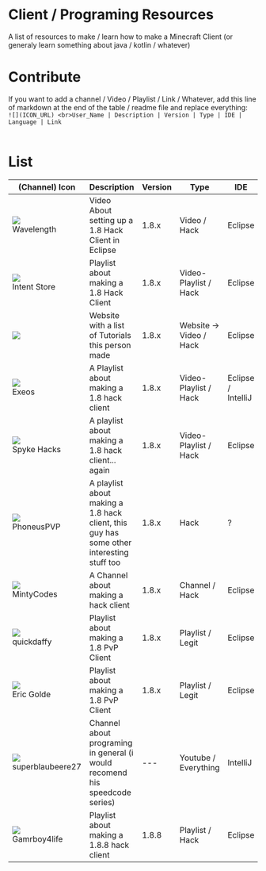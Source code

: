 # Client / Programing Resources
A list of resources to make / learn how to make a Minecraft Client (or generaly learn something about java / kotlin / whatever)


# Contribute
If you want to add a channel / Video / Playlist / Link / Whatever, add this line of markdown at the end of the table / readme file and replace everything:<br> `![](ICON_URL) <br>User_Name | Description | Version | Type | IDE | Language | Link`
<br><br>

# List
(Channel) Icon | Description | Version | Type | IDE     | Language | Link  
---------------|-------------|---------|------|---------|----------|--------
![](https://yt3.ggpht.com/ytc/AKedOLSmI173tX3mqD1G3xnvWXwzlXE8v5VNuSo37cF1=s48-c-k-c0x00ffffff-no-rj) <br>Wavelength | Video About setting up a 1.8 Hack Client in Eclipse  | 1.8.x   | Video / Hack | Eclipse | English | [Youtube](https://www.youtube.com/watch?v=LSKu_zhPKc8)
![](https://yt3.ggpht.com/ytc/AKedOLT-HCSLBGBF0ksHBb-B7-q-4pE8G1EpMZlacA5Pnw=s48-c-k-c0x00ffffff-no-rj) <br>Intent Store | Playlist about making a 1.8 Hack Client | 1.8.x | Video-Playlist / Hack | Eclipse | English | [Youtube / Playlist](https://www.youtube.com/watch?v=n33Ig58s9YQ&list=PLhgpmtS-kfPfoXwj-LlgavSXr3AoTnZ34)
![](https://www.javazoneyt.com/resources/FBASD.png) | Website with a list of Tutorials this person made | 1.8.x | Website -> Video / Hack | Eclipse | German | [Website / Youtube](https://www.javazoneyt.com/contact-us.php)
![](https://yt3.ggpht.com/RPJnVhWjHDKhKfmz6Q6aqzJCIjeso_kp_YfyT36Jh_X5uq2bH0UX0YDDTlJDD81rImi7AtiE=s88-c-k-c0x00ffffff-no-rj) <br>Exeos | A Playlist about making a 1.8 hack client | 1.8.x | Video-Playlist / Hack | Eclipse / IntelliJ | English | [Youtube / Playlist](https://www.youtube.com/watch?v=2mCopCAnr0M&list=PLIgYcIdtJA2rhKKlUFQg9-1d7E7wZekSW)
![](https://yt3.ggpht.com/ytc/AKedOLTiu0MNRj2Nem0nNVHOe487vykk3h7zJ39vWnvsvQ=s48-c-k-c0x00ffffff-no-rj) <br>Spyke Hacks | A playlist about making a 1.8 hack client... again | 1.8.x | Video-Playlist / Hack | Eclipse | English | [Youtube / Playlist](https://www.youtube.com/watch?v=Jcb4sRsuwG4&list=PL1zD73Ce7lQLERB83pbNSe0XcKjvGDZfB)
![](https://yt3.ggpht.com/ytc/AKedOLRYKe_wcKcQvoSIlvp2Ltk83nekzElSHTEXioVu=s88-c-k-c0x00ffffff-no-rj) <br>PhoneusPVP | A playlist about making a 1.8 hack client, this guy has some other interesting stuff too | 1.8.x | Hack | ? | German | [Youtube / Playlist](https://www.youtube.com/watch?v=MwcabYjsRw0&list=PLghcvf6xWA9Byvo7eXxRn5PTXULW7smh8)
![](https://yt3.ggpht.com/ytc/AKedOLQ4YdmVsHYTlBFeSwQGhhpNgvK8XtgCGnfrQW1b=s88-c-k-c0x00ffffff-no-rj) <br>MintyCodes | A Channel about making a hack client | 1.8.x | Channel / Hack | Eclipse | English | [Youtube / Channel](https://www.youtube.com/c/MintyCodes)
![](https://yt3.ggpht.com/9zWVMvjP-3cO4l1CBH8Vw-4MUvrjlC5yBVLe1Eiq00maNamXuVvR9kkmjm5DUefNA5AB2b3Y=s88-c-k-c0x00ffffff-no-rj) <br>quickdaffy | Playlist about making a 1.8 PvP Client | 1.8.x | Playlist / Legit | Eclipse | English | [Youtube / Playlist](https://www.youtube.com/watch?v=v4F4S8VDExU&list=PLs750S6WtgLNVw2zWfvSKuix6QHVuMORZ)
![](https://yt3.ggpht.com/ytc/AKedOLSz_7_PNB9c341H0ClUMC6Y1L4MeP57CFrpHB8L3Q=s48-c-k-c0x00ffffff-no-rj) <br>Eric Golde | Playlist about making a 1.8 PvP Client | 1.8.x | Playlist / Legit | Eclipse | English | [Youtube / Playlist](https://www.youtube.com/watch?v=gNBFMTE91hU&list=PLxbv-Ej1VQMQS9M2qnmEQtp-qL3xcA4ua)
![](https://yt3.ggpht.com/ytc/AKedOLS6lCaqRoyykmAwcH3za-wdEsCE8WAsBtOcORH-=s88-c-k-c0x00ffffff-no-rj) <br>superblaubeere27 | Channel about programing in general (i would recomend his speedcode series) | --- | Youtube / Everything | IntelliJ | English | [Youtube / Channel](https://www.youtube.com/c/superblaubeere27)
![](https://yt3.ggpht.com/ytc/AKedOLR-77oj6cSdOir0JgYKm0XGaLLsi69H5CBMVa7l6g=s88-c-k-c0x00ffffff-no-rj) <br>Gamrboy4life | Playlist about making a 1.8.8 hack client | 1.8.8 | Playlist / Hack | Eclipse | English | [Youtube / Playlist](https://www.youtube.com/watch?v=gAnKayOB90o&list=PLAotXNid8EBa0ZB0EQYuw5XnZdrN1C55s)